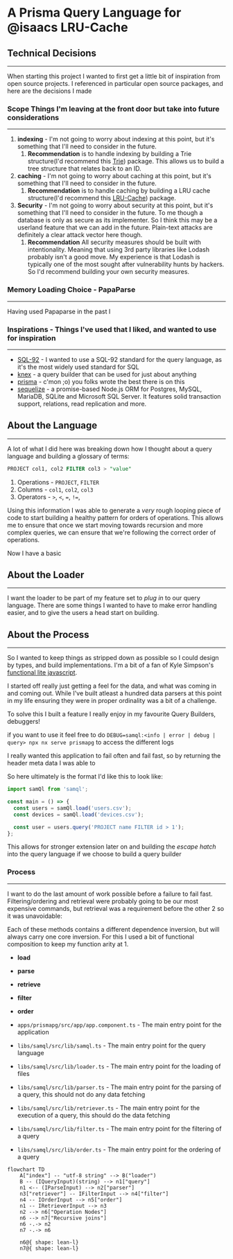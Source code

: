 # A Prisma Query Language for @isaacs LRU-Cache

## Technical Decisions

---

When starting this project I wanted to first get a little bit of inspiration from open source projects. I referenced in particular open source packages, and here are the decisions I made

### **Scope** Things I'm leaving at the front door but take into future considerations

---

1. **indexing** - I'm not going to worry about indexing at this point, but it's something that I'll need to consider in the future.
   1. **Recommendation** is to handle indexing by building a Trie structure(I'd recommend this [Trie](https://www.npmjs.com/package/trie-search)) package. This allows us to build a tree structure that relates back to an ID.
2. **caching** - I'm not going to worry about caching at this point, but it's something that I'll need to consider in the future.
   1. **Recommendation** is to handle caching by building a LRU cache structure(I'd recommend this [LRU-Cache](https://www.npmjs.com/package/lru-cache)) package.
3. **Security** - I'm not going to worry about security at this point, but it's something that I'll need to consider in the future. To me though a database is only as secure as its implementer. So I think this may be a userland feature that we can add in the future. Plain-text attacks are definitely a clear attack vector here though.
   1. **Recommendation** All security measures should be built with intentionality. Meaning that using 3rd party libraries like Lodash probably isn't a good move. My experience is that Lodash is typically one of the most sought after vulnerability hunts by hackers. So I'd recommend building your own security measures.

### Memory Loading Choice - PapaParse

---

Having used Papaparse in the past I

### Inspirations - Things I've used that I liked, and wanted to use for inspiration

---

- [SQL-92](https://en.wikipedia.org/wiki/SQL-92) - I wanted to use a SQL-92 standard for the query language, as it's the most widely used standard for SQL
- [knex](https://knexjs.org/) - a query builder that can be used for just about anything
- [prisma](https://www.prisma.io/) - c'mon ;o) you folks wrote the best there is on this
- [sequelize](https://sequelize.org/) - a promise-based Node.js ORM for Postgres, MySQL, MariaDB, SQLite and Microsoft SQL Server. It features solid transaction support, relations, read replication and more.

## About the Language

---

A lot of what I did here was breaking down how I thought about a query language and building a glossary of terms:

```sql
PROJECT col1, col2 FILTER col3 > "value"
```

1. Operations - `PROJECT`, `FILTER`
2. Columns - `col1`, `col2`, `col3`
3. Operators - `>`, `<`, `=`, `!=`,

Using this information I was able to generate a _very_ rough looping piece of code to start building a healthy pattern for orders of operations. This allows me to ensure that once we start moving towards recursion and more complex queries, we can ensure that we're following the correct order of operations.

Now I have a basic

## About the Loader

---

I want the loader to be part of my feature set to _plug in_ to our query language. There are some things I wanted to have to make error handling easier, and to give the users a head start on building.

## About the Process

---

So I wanted to keep things as stripped down as possible so I could design by types, and build implementations. I'm a bit of a fan of Kyle Simpson's [functional lite javascript](https://github.com/getify/Functional-Light-JS).

I started off really just getting a feel for the data, and what was coming in and coming out. While I've built atleast a hundred data parsers at this point in my life ensuring they were in proper ordinality was a bit of a challenge.

To solve this I built a feature I really enjoy in my favourite Query Builders, debuggers!

if you want to use it feel free to do `DEBUG=samql:<info | error | debug | query> npx nx serve prismapg` to access the different logs

I really wanted this application to fail often and fail fast, so by returning the header meta data I was able to

So here ultimately is the format I'd like this to look like:

```typescript
import samQl from 'samql';

const main = () => {
  const users = samQl.load('users.csv');
  const devices = samQl.load('devices.csv');

  const user = users.query('PROJECT name FILTER id > 1');
};
```

This allows for stronger extension later on and building the _escape hatch_ into the query language if we choose to build a query builder

### Process

---

I want to do the last amount of work possible before a failure to fail fast. Filtering/ordering and retrieval were probably going to be our most expensive commands, but retrieval was a requirement before the other 2 so it was unavoidable:

Each of these methods contains a different dependence inversion, but will always carry one core inversion. For this I used a bit of functional composition to keep my function arity at 1.

- **load**
- **parse**
- **retrieve**
- **filter**
- **order**

- `apps/prismapg/src/app/app.component.ts` - The main entry point for the application
- `libs/samql/src/lib/samql.ts` - The main entry point for the query language
- `libs/samql/src/lib/loader.ts` - The main entry point for the loading of files
- `libs/samql/src/lib/parser.ts` - The main entry point for the parsing of a query, this should not do any data fetching
- `libs/samql/src/lib/retriever.ts` - The main entry point for the execution of a query, this should do the data fetching
- `libs/samql/src/lib/filter.ts` - The main entry point for the filtering of a query
- `libs/samql/src/lib/order.ts` - The main entry point for the ordering of a query

```mermaid
flowchart TD
    A["index"] -- "utf-8 string" --> B("loader")
    B -- (IQueryInput)(string) --> n1["query"]
    n1 <-- (IParseInput) --> n2["parser"]
    n3["retriever"] -- IFilterInput --> n4["filter"]
    n4 -- IOrderInput --> n5["order"]
    n1 -- IRetrieverInput --> n3
    n2 --> n6["Operation Nodes"]
    n6 --> n7["Recursive joins"]
    n6 -.-> n2
    n7 -.-> n6

    n6@{ shape: lean-l}
    n7@{ shape: lean-l}
```
